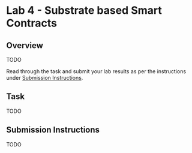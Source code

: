 # Lab 4 - Substrate based Smart Contracts

## Overview

TODO

Read through the task and submit your lab results as per the instructions under [Submission Instructions](#submission-instructions).

## Task

TODO

## Submission Instructions

TODO